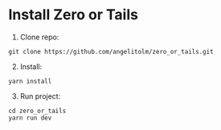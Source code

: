 # Install Zero or Tails

1. Clone repo:
```
git clone https://github.com/angelitolm/zero_or_tails.git
```

2. Install:
```
yarn install
```

3. Run project:
```
cd zero_or_tails
yarn run dev
```